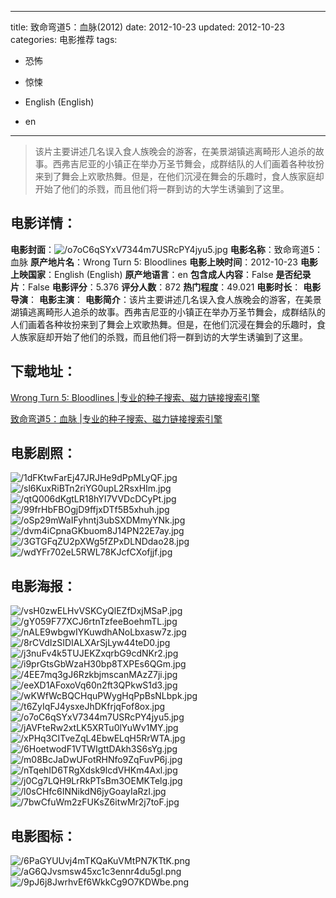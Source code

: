 
---
title: 致命弯道5：血脉(2012)
date: 2012-10-23
updated: 2012-10-23
categories: 电影推荐
tags:
- 恐怖
- 惊悚

- English (English)
- en
---


> 该片主要讲述几名误入食人族晚会的游客，在美景湖镇逃离畸形人追杀的故事。西弗吉尼亚的小镇正在举办万圣节舞会，成群结队的人们画着各种妆扮来到了舞会上欢歌热舞。但是，在他们沉浸在舞会的乐趣时，食人族家庭却开始了他们的杀戮，而且他们将一群到访的大学生诱骗到了这里。

## **电影详情**：

**电影封面**：<img src="https://image.tmdb.org/t/p/w200/o7oC6qSYxV7344m7USRcPY4jyu5.jpg" alt="/o7oC6qSYxV7344m7USRcPY4jyu5.jpg" title="/o7oC6qSYxV7344m7USRcPY4jyu5.jpg">
**电影名称**：致命弯道5：血脉
**原产地片名**：Wrong Turn 5: Bloodlines
**电影上映时间**：2012-10-23
**电影上映国家**：English (English)
**原产地语言**：en
**包含成人内容**：False
**是否纪录片**：False
**电影评分**：5.376
**评分人数**：872
**热门程度**：49.021
**电影时长**：
**电影导演**：
**电影主演**：
**电影简介**：该片主要讲述几名误入食人族晚会的游客，在美景湖镇逃离畸形人追杀的故事。西弗吉尼亚的小镇正在举办万圣节舞会，成群结队的人们画着各种妆扮来到了舞会上欢歌热舞。但是，在他们沉浸在舞会的乐趣时，食人族家庭却开始了他们的杀戮，而且他们将一群到访的大学生诱骗到了这里。

## **下载地址**：
[Wrong Turn 5: Bloodlines |专业的种子搜索、磁力链接搜索引擎](https://movie.amd794.com:2083/?search=Wrong%20Turn%205%3A%20Bloodlines&ordering=&mode=match_phrase&page_size=10&page=1)

[致命弯道5：血脉 |专业的种子搜索、磁力链接搜索引擎](https://movie.amd794.com:2083/?search=%E8%87%B4%E5%91%BD%E5%BC%AF%E9%81%935%EF%BC%9A%E8%A1%80%E8%84%89&ordering=&mode=match_phrase&page_size=10&page=1)
 

## **电影剧照**：
<img src="https://image.tmdb.org/t/p/original/1dFKtwFarEj47JRJHe9dPpMLyQF.jpg" alt="/1dFKtwFarEj47JRJHe9dPpMLyQF.jpg" title="/1dFKtwFarEj47JRJHe9dPpMLyQF.jpg"><img src="https://image.tmdb.org/t/p/original/sl6KuxRiBTn2riYG0upL2RsxHIm.jpg" alt="/sl6KuxRiBTn2riYG0upL2RsxHIm.jpg" title="/sl6KuxRiBTn2riYG0upL2RsxHIm.jpg"><img src="https://image.tmdb.org/t/p/original/qtQ006dKgtLR18hYI7VVDcDCyPt.jpg" alt="/qtQ006dKgtLR18hYI7VVDcDCyPt.jpg" title="/qtQ006dKgtLR18hYI7VVDcDCyPt.jpg"><img src="https://image.tmdb.org/t/p/original/99frHbFBOgjD9ffjxDTf5B5xhuh.jpg" alt="/99frHbFBOgjD9ffjxDTf5B5xhuh.jpg" title="/99frHbFBOgjD9ffjxDTf5B5xhuh.jpg"><img src="https://image.tmdb.org/t/p/original/oSp29mWaIFyhntj3ubSXDMmyYNk.jpg" alt="/oSp29mWaIFyhntj3ubSXDMmyYNk.jpg" title="/oSp29mWaIFyhntj3ubSXDMmyYNk.jpg"><img src="https://image.tmdb.org/t/p/original/dvm4iCpnaGKbuom8J14PN22E7ay.jpg" alt="/dvm4iCpnaGKbuom8J14PN22E7ay.jpg" title="/dvm4iCpnaGKbuom8J14PN22E7ay.jpg"><img src="https://image.tmdb.org/t/p/original/3GTGFqZU2pXWg5fZPxDLNDdao28.jpg" alt="/3GTGFqZU2pXWg5fZPxDLNDdao28.jpg" title="/3GTGFqZU2pXWg5fZPxDLNDdao28.jpg"><img src="https://image.tmdb.org/t/p/original/wdYFr702eL5RWL78KJcfCXofjjf.jpg" alt="/wdYFr702eL5RWL78KJcfCXofjjf.jpg" title="/wdYFr702eL5RWL78KJcfCXofjjf.jpg">

## **电影海报**：
<img src="https://image.tmdb.org/t/p/original/vsH0zwELHvVSKCyQlEZfDxjMSaP.jpg" alt="/vsH0zwELHvVSKCyQlEZfDxjMSaP.jpg" title="/vsH0zwELHvVSKCyQlEZfDxjMSaP.jpg"><img src="https://image.tmdb.org/t/p/original/gY059F77XCJ6rtnTzfeeBoehmTL.jpg" alt="/gY059F77XCJ6rtnTzfeeBoehmTL.jpg" title="/gY059F77XCJ6rtnTzfeeBoehmTL.jpg"><img src="https://image.tmdb.org/t/p/original/nALE9wbgwIYKuwdhANoLbxasw7z.jpg" alt="/nALE9wbgwIYKuwdhANoLbxasw7z.jpg" title="/nALE9wbgwIYKuwdhANoLbxasw7z.jpg"><img src="https://image.tmdb.org/t/p/original/8rCVdIzSIDIALXArSjLyw44teD0.jpg" alt="/8rCVdIzSIDIALXArSjLyw44teD0.jpg" title="/8rCVdIzSIDIALXArSjLyw44teD0.jpg"><img src="https://image.tmdb.org/t/p/original/j3nuFv4k5TUJEKZxqrbG9cdNKr2.jpg" alt="/j3nuFv4k5TUJEKZxqrbG9cdNKr2.jpg" title="/j3nuFv4k5TUJEKZxqrbG9cdNKr2.jpg"><img src="https://image.tmdb.org/t/p/original/i9prGtsGbWzaH30bp8TXPEs6QGm.jpg" alt="/i9prGtsGbWzaH30bp8TXPEs6QGm.jpg" title="/i9prGtsGbWzaH30bp8TXPEs6QGm.jpg"><img src="https://image.tmdb.org/t/p/original/4EE7mq3gJ6RzkbjmscanMAzZ7ji.jpg" alt="/4EE7mq3gJ6RzkbjmscanMAzZ7ji.jpg" title="/4EE7mq3gJ6RzkbjmscanMAzZ7ji.jpg"><img src="https://image.tmdb.org/t/p/original/eeXD1AFoxoVq60n2ft3QPkwS1d3.jpg" alt="/eeXD1AFoxoVq60n2ft3QPkwS1d3.jpg" title="/eeXD1AFoxoVq60n2ft3QPkwS1d3.jpg"><img src="https://image.tmdb.org/t/p/original/wKWfWcBQCHquPWygHqPpBsNLbpk.jpg" alt="/wKWfWcBQCHquPWygHqPpBsNLbpk.jpg" title="/wKWfWcBQCHquPWygHqPpBsNLbpk.jpg"><img src="https://image.tmdb.org/t/p/original/t6ZyIqFJ4ysxeJhDKfrjqFof8ox.jpg" alt="/t6ZyIqFJ4ysxeJhDKfrjqFof8ox.jpg" title="/t6ZyIqFJ4ysxeJhDKfrjqFof8ox.jpg"><img src="https://image.tmdb.org/t/p/original/o7oC6qSYxV7344m7USRcPY4jyu5.jpg" alt="/o7oC6qSYxV7344m7USRcPY4jyu5.jpg" title="/o7oC6qSYxV7344m7USRcPY4jyu5.jpg"><img src="https://image.tmdb.org/t/p/original/jAVFteRw2xtLK5XRTu0lYuWv1MY.jpg" alt="/jAVFteRw2xtLK5XRTu0lYuWv1MY.jpg" title="/jAVFteRw2xtLK5XRTu0lYuWv1MY.jpg"><img src="https://image.tmdb.org/t/p/original/xPHq3CITveZqL4EbwELqH5RrWTA.jpg" alt="/xPHq3CITveZqL4EbwELqH5RrWTA.jpg" title="/xPHq3CITveZqL4EbwELqH5RrWTA.jpg"><img src="https://image.tmdb.org/t/p/original/6HoetwodF1VTWIgttDAkh3S6sYg.jpg" alt="/6HoetwodF1VTWIgttDAkh3S6sYg.jpg" title="/6HoetwodF1VTWIgttDAkh3S6sYg.jpg"><img src="https://image.tmdb.org/t/p/original/m08BcJaDwUFotRHNfo9ZqFuvP6j.jpg" alt="/m08BcJaDwUFotRHNfo9ZqFuvP6j.jpg" title="/m08BcJaDwUFotRHNfo9ZqFuvP6j.jpg"><img src="https://image.tmdb.org/t/p/original/nTqehID6TRgXdsk9lcdVHKm4Axl.jpg" alt="/nTqehID6TRgXdsk9lcdVHKm4Axl.jpg" title="/nTqehID6TRgXdsk9lcdVHKm4Axl.jpg"><img src="https://image.tmdb.org/t/p/original/j0Cg7LQH9LrRkPTsBm3OEMKTelg.jpg" alt="/j0Cg7LQH9LrRkPTsBm3OEMKTelg.jpg" title="/j0Cg7LQH9LrRkPTsBm3OEMKTelg.jpg"><img src="https://image.tmdb.org/t/p/original/l0sCHfc6INNikdN6jyGoayIaRzI.jpg" alt="/l0sCHfc6INNikdN6jyGoayIaRzI.jpg" title="/l0sCHfc6INNikdN6jyGoayIaRzI.jpg"><img src="https://image.tmdb.org/t/p/original/7bwCfuWm2zFUKsZ6itwMr2j7toF.jpg" alt="/7bwCfuWm2zFUKsZ6itwMr2j7toF.jpg" title="/7bwCfuWm2zFUKsZ6itwMr2j7toF.jpg">

## **电影图标**：
<img src="https://image.tmdb.org/t/p/original/6PaGYUUvj4mTKQaKuVMtPN7KTtK.png" alt="/6PaGYUUvj4mTKQaKuVMtPN7KTtK.png" title="/6PaGYUUvj4mTKQaKuVMtPN7KTtK.png"><img src="https://image.tmdb.org/t/p/original/aG6QJvsmsw45xc1c3ennr4du5gl.png" alt="/aG6QJvsmsw45xc1c3ennr4du5gl.png" title="/aG6QJvsmsw45xc1c3ennr4du5gl.png"><img src="https://image.tmdb.org/t/p/original/9pJ6j8JwrhvEf6WkkCg9O7KDWbe.png" alt="/9pJ6j8JwrhvEf6WkkCg9O7KDWbe.png" title="/9pJ6j8JwrhvEf6WkkCg9O7KDWbe.png">
